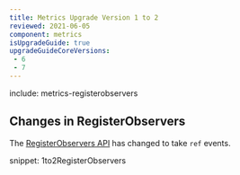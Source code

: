 ```yaml
---
title: Metrics Upgrade Version 1 to 2
reviewed: 2021-06-05
component: metrics
isUpgradeGuide: true
upgradeGuideCoreVersions:
 - 6
 - 7
---
```



include: metrics-registerobservers


## Changes in RegisterObservers

The [RegisterObservers API](/monitoring/metrics/raw.md#reporting-metrics-data-to-any-external-storage) has changed to take `ref` events.

snippet: 1to2RegisterObservers
